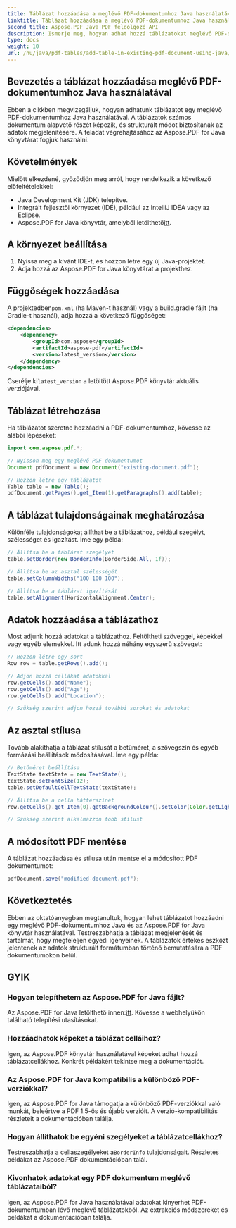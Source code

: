 ```yaml
---
title: Táblázat hozzáadása a meglévő PDF-dokumentumhoz Java használatával
linktitle: Táblázat hozzáadása a meglévő PDF-dokumentumhoz Java használatával
second_title: Aspose.PDF Java PDF feldolgozó API
description: Ismerje meg, hogyan adhat hozzá táblázatokat meglévő PDF-dokumentumokhoz Java és Aspose.PDF for Java használatával. Lépésről lépésre útmutató kódpéldákkal.
type: docs
weight: 10
url: /hu/java/pdf-tables/add-table-in-existing-pdf-document-using-java/
---
```


## Bevezetés a táblázat hozzáadása meglévő PDF-dokumentumhoz Java használatával

Ebben a cikkben megvizsgáljuk, hogyan adhatunk táblázatot egy meglévő PDF-dokumentumhoz Java használatával. A táblázatok számos dokumentum alapvető részét képezik, és strukturált módot biztosítanak az adatok megjelenítésére. A feladat végrehajtásához az Aspose.PDF for Java könyvtárat fogjuk használni.

## Követelmények

Mielőtt elkezdené, győződjön meg arról, hogy rendelkezik a következő előfeltételekkel:

- Java Development Kit (JDK) telepítve.
- Integrált fejlesztői környezet (IDE), például az IntelliJ IDEA vagy az Eclipse.
-  Aspose.PDF for Java könyvtár, amelyből letölthető[itt](https://releases.aspose.com/pdf/java/).

## A környezet beállítása

1. Nyissa meg a kívánt IDE-t, és hozzon létre egy új Java-projektet.
2. Adja hozzá az Aspose.PDF for Java könyvtárat a projekthez.

## Függőségek hozzáadása

 A projektedben`pom.xml` (ha Maven-t használ) vagy a build.gradle fájlt (ha Gradle-t használ), adja hozzá a következő függőséget:

```xml
<dependencies>
    <dependency>
        <groupId>com.aspose</groupId>
        <artifactId>aspose-pdf</artifactId>
        <version>latest_version</version>
    </dependency>
</dependencies>
```

 Cserélje ki`latest_version` a letöltött Aspose.PDF könyvtár aktuális verziójával.

## Táblázat létrehozása

Ha táblázatot szeretne hozzáadni a PDF-dokumentumhoz, kövesse az alábbi lépéseket:

```java
import com.aspose.pdf.*;

// Nyisson meg egy meglévő PDF dokumentumot
Document pdfDocument = new Document("existing-document.pdf");

// Hozzon létre egy táblázatot
Table table = new Table();
pdfDocument.getPages().get_Item(1).getParagraphs().add(table);
```

## A táblázat tulajdonságainak meghatározása

Különféle tulajdonságokat állíthat be a táblázathoz, például szegélyt, szélességet és igazítást. Íme egy példa:

```java
// Állítsa be a táblázat szegélyét
table.setBorder(new BorderInfo(BorderSide.All, 1f));

// Állítsa be az asztal szélességét
table.setColumnWidths("100 100 100");

// Állítsa be a táblázat igazítását
table.setAlignment(HorizontalAlignment.Center);
```

## Adatok hozzáadása a táblázathoz

Most adjunk hozzá adatokat a táblázathoz. Feltöltheti szöveggel, képekkel vagy egyéb elemekkel. Itt adunk hozzá néhány egyszerű szöveget:

```java
// Hozzon létre egy sort
Row row = table.getRows().add();

// Adjon hozzá cellákat adatokkal
row.getCells().add("Name");
row.getCells().add("Age");
row.getCells().add("Location");

// Szükség szerint adjon hozzá további sorokat és adatokat
```

## Az asztal stílusa

Tovább alakíthatja a táblázat stílusát a betűméret, a szövegszín és egyéb formázási beállítások módosításával. Íme egy példa:

```java
// Betűméret beállítása
TextState textState = new TextState();
textState.setFontSize(12);
table.setDefaultCellTextState(textState);

// Állítsa be a cella háttérszínét
row.getCells().get_Item(0).getBackgroundColour().setColor(Color.getLightGray());

// Szükség szerint alkalmazzon több stílust
```

## A módosított PDF mentése

A táblázat hozzáadása és stílusa után mentse el a módosított PDF dokumentumot:

```java
pdfDocument.save("modified-document.pdf");
```

## Következtetés

Ebben az oktatóanyagban megtanultuk, hogyan lehet táblázatot hozzáadni egy meglévő PDF-dokumentumhoz Java és az Aspose.PDF for Java könyvtár használatával. Testreszabhatja a táblázat megjelenését és tartalmát, hogy megfeleljen egyedi igényeinek. A táblázatok értékes eszközt jelentenek az adatok strukturált formátumban történő bemutatására a PDF dokumentumokon belül.

## GYIK

### Hogyan telepíthetem az Aspose.PDF for Java fájlt?

 Az Aspose.PDF for Java letölthető innen:[itt](https://releases.aspose.com/pdf/java/). Kövesse a webhelyükön található telepítési utasításokat.

### Hozzáadhatok képeket a táblázat celláihoz?

Igen, az Aspose.PDF könyvtár használatával képeket adhat hozzá táblázatcellákhoz. Konkrét példákért tekintse meg a dokumentációt.

### Az Aspose.PDF for Java kompatibilis a különböző PDF-verziókkal?

Igen, az Aspose.PDF for Java támogatja a különböző PDF-verziókkal való munkát, beleértve a PDF 1.5-ös és újabb verzióit. A verzió-kompatibilitás részleteit a dokumentációban találja.

### Hogyan állíthatok be egyéni szegélyeket a táblázatcellákhoz?

 Testreszabhatja a cellaszegélyeket a`BorderInfo` tulajdonságait. Részletes példákat az Aspose.PDF dokumentációban talál.

### Kivonhatok adatokat egy PDF dokumentum meglévő táblázataiból?

Igen, az Aspose.PDF for Java használatával adatokat kinyerhet PDF-dokumentumban lévő meglévő táblázatokból. Az extrakciós módszereket és példákat a dokumentációban találja.